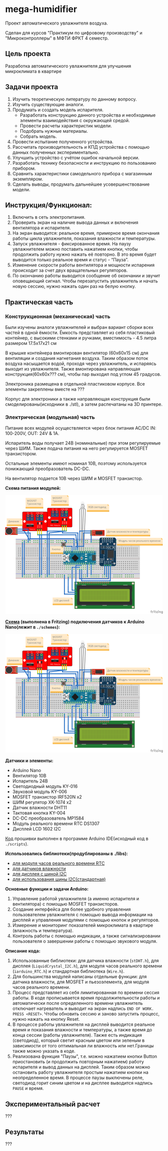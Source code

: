 # mega-humidifier

Проект автоматического увлажнителя воздуха.

Сделан для курсов "Практикум по цифровому производству" и "Микроконтроллеры" в МФТИ ФРКТ 4 семестр.

## Цель проекта

Разработка автоматического увлажнителя для улучшения микроклимата в квартире

## Задачи проекта

1. Изучить теоретическую литературу по данному вопросу.
2. Изучить существующие аналоги.
3. Продумать и создать модель испарителя.
    + Разработать конструкцию данного устройства и необходимые элементы взаимодействия с окружающей средой.
    + Провести расчеты характеристик модели.
    + Подобрать нужные материалы.
    + Собрать модель.
4. Провести испытание полученного устройства.
5. Рассчитать производительность и КПД устройства с помощью данных полученных
экспериментально.
6. Улучшить устройство с учётом ошибок начальной версии.
7. Разработать технику безопасности и инструкцию по пользованию прибором.
8. Сравнить характеристики самодельного прибора с магазинным экземпляром.
9. Сделать выводы, продумать дальнейшее усовершенствование модели.

## Инструкция/Функционал:

1. Включить в сеть электропитания.
2. Проверить экран на наличие вывода данных и включения вентилятора и испарителя. 
3. На экран выводится: реальное время, примерное время окончания работы цикла
увлажнителя, показания влажности и температуры.
4. Запуск увлажнителя - фиксированное время. На паузу увлажнителем можно поставить нажатием кнопки, чтобы
продолжить работу нужно нажать её повторно. В это время будет выводится только реальное время и статус - “Пауза”.
5. Изменение скорости работы вентилятора и мощности испарения происходит за счет двух вращательных регуляторов.
6. По окончанию работы выводится сообщение об окончании и звучит оповещающий сигнал. Чтобы перезапустить увлажнитель и начать новую сессию, нужно нажать один раз на белую кнопку.

## Практическая часть

### Конструкционная (механическая) часть

Были изучены аналоги увлажнителей и выбран вариант сборки всех частей в
одной ёмкости. Ёмкость представляет из себя пластиковый контейнер, с высокими стенками и
ручками, вместимость - 4.5 литра размером 17.5x17x21 см

В крышке контейнера вмонтирован вентилятор (60x60x15 см) для вентиляции и создания
нагнетания воздуха. Таким образом поток воздуха насыщается водой, проходя через
увлажнитель, и испаряясь выходит из увлажнителя. Также вмонтирована направляющая конструкция(60x60x??? см), чтобы пар выходил под углом 45 градусов.

Электроника размещена в отдельной пластиковом корпусе. Все элементы закреплены вместе на ???

Корпус для электроники а также направляющая конструкция были смоделированы(исходники в ./stl), а затем распечатаны на 3D принтере.

### Электрическая (модульная) часть

Питание всех модулей осуществляется через блок питания AC/DC IN: 100-200V, OUT: 24V & 1A.

Испаритель воды получает 24В (номинальные) при этом регулируемые через ШИМ. Также подача питания на него регулируется MOSFET транзистором.

Остальные элементы имеют номинал 10В, поэтому используется понижающий преобразователь DC-DC.

На вентилятор подается 10В через ШИМ и MOSFET транзистор.

**Схема питания модулей:**

![СХЕМА](https://github.com/khmelnitskiianton/mega-humidifier/blob/main/schemes/scheme_arduino.png)

**[Схема](./schemes/scheme_arduino.fzz) (выполнена в Fritzing) подключения датчиков к Arduino Nano(лежит в `./schemes`):**

![СХЕМА](https://github.com/khmelnitskiianton/mega-humidifier/blob/main/schemes/scheme_arduino.png)

**Датчики и элементы:**

+ Arduino Nano
+ Вентилятор 10В
+ Испаритель 24В
+ Светодиодный модуль KY-016
+ Звуковой модуль KY-006
+ MOSFET транзистор IRF520N x2
+ ШИМ регулятор XK-1074 x2
+ Датчик влажности DHT11
+ Тактовая кнопка KY-004
+ DC-DC преобразователь MP1584
+ Модуль реального времени RTC DS1307
+ Дисплей LCD 1602 I2C
 
[Код](./scripts/main.ino) прошивки выполнен в программе Arduino IDE(исходный код в `./scripts`).

**Использовались библиотеки(продублированы в ./libs):** 
   - [для модуля часов реального времени RTC](https://iarduino.ru/file/235.html)
   - [для датчиков влажности](https://istarik.ru/blog/arduino/35.html)
   - [для дисплея с шиной I2C](https://iarduino.ru/file/134.html)
   - [для использования шины I2C(стандартная)](https://docs.arduino.cc/language-reference/en/functions/communication/wire/)

**Основные функции и задачи Arduino:**

1. Управление работой увлажнителя (а именно испарителя и вентилятора) с помощью MOSFET транзисторов.
2. Создание интерфейса для более удобного управления пользователем увлажнителя с
помощью вывода информации на дисплей и управления модулями с помощью кнопок и регуляторов.
1. Измерение и мониторинг показателей микроклимата в квартире (влажность и
температура).
1. Контроль работы с помощью индикации, а также сигнализировании пользователя о завершении работы с помощью звукового модуля.

**Описание кода:**

1. Использованные библиотеки: для датчика влажности (`stDHT.h`), для дисплея
(`LiquidCrystal_I2C.h`), для модуля часов реального времени (`iarduino_RTC.h`) и
стандартная библиотека (`Wire.h`).
2. Для большинства модулей написаны отдельные функции: для датчика влажности,
для MOSFET и пьезоэлемента, для модуля часов реального времени.
3. Процесс представляет из себя лимитированная по времени сессия работы. В коде
прописывается время продолжительности работы и автоматически после
определенного времени увлажнитель отключает нагреватель и выводит на экран
надпись `END OF WORK. PRESS <RESET>`. Чтобы обновить сессию и
заново запустить процесс, нужно нажать на кнопку Reset.
4. В процессе работы увлажнителя на дисплей выводится реальное время и показания
влажности и температуры, а также время до конца сессии (работы увлажнителя).
Также есть индикация (светодиод), который светит красным цветом или зеленым в
зависимости от того оптимальная ли влажность или нет.Границы также
можно указать в коде.
5. Реализована функция "Паузы", т.е. можно нажатием кнопки Button приостановить
(и продолжить повторным нажатием) работу испарителя и вывод данных на
дисплей. Таким образом можно остановить работу увлажнителя простым нажатием
кнопки на неопределенное время. В процессе паузы выключены реле, светодиод
горит синим цветом и на дисплее выводится надпись `PAUSE` и время.

## Экспериментальный расчет

???

## Результаты

???